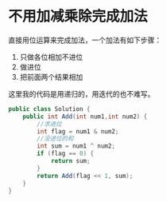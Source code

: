 # 不用加减乘除完成加法

直接用位运算来完成加法，一个加法有如下步骤：  
1. 只做各位相加不进位 
2. 做进位
3. 把前面两个结果相加  

这里我的代码是用递归的，用迭代的也不难写。

```Java
public class Solution {
    public int Add(int num1,int num2) {
        //求进位
        int flag = num1 & num2;
        //没进位的和
        int sum = num1 ^ num2;
        if (flag == 0) {
            return sum;
        }
        return Add(flag << 1, sum);
    }
}
```